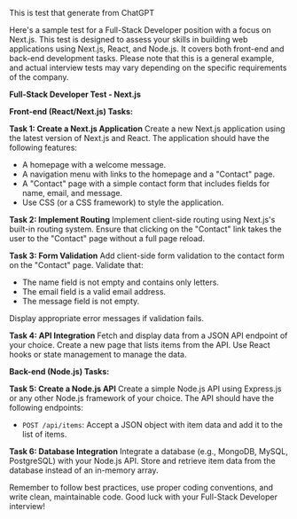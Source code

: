 This is test that generate from ChatGPT

Here's a sample test for a Full-Stack Developer position with a focus on Next.js. This test is designed to assess your skills in building web applications using Next.js, React, and Node.js. It covers both front-end and back-end development tasks. Please note that this is a general example, and actual interview tests may vary depending on the specific requirements of the company.

**Full-Stack Developer Test - Next.js**

**Front-end (React/Next.js) Tasks:**

**Task 1: Create a Next.js Application**
Create a new Next.js application using the latest version of Next.js and React. The application should have the following features:

- A homepage with a welcome message.
- A navigation menu with links to the homepage and a "Contact" page.
- A "Contact" page with a simple contact form that includes fields for name, email, and message.
- Use CSS (or a CSS framework) to style the application.

**Task 2: Implement Routing**
Implement client-side routing using Next.js's built-in routing system. Ensure that clicking on the "Contact" link takes the user to the "Contact" page without a full page reload.

**Task 3: Form Validation**
Add client-side form validation to the contact form on the "Contact" page. Validate that:
- The name field is not empty and contains only letters.
- The email field is a valid email address.
- The message field is not empty.

Display appropriate error messages if validation fails.

**Task 4: API Integration**
Fetch and display data from a JSON API endpoint of your choice. Create a new page that lists items from the API. Use React hooks or state management to manage the data.

**Back-end (Node.js) Tasks:**

**Task 5: Create a Node.js API**
Create a simple Node.js API using Express.js or any other Node.js framework of your choice. The API should have the following endpoints:
- `POST /api/items`: Accept a JSON object with item data and add it to the list of items.

**Task 6: Database Integration**
Integrate a database (e.g., MongoDB, MySQL, PostgreSQL) with your Node.js API. Store and retrieve item data from the database instead of an in-memory array.

Remember to follow best practices, use proper coding conventions, and write clean, maintainable code. Good luck with your Full-Stack Developer interview!